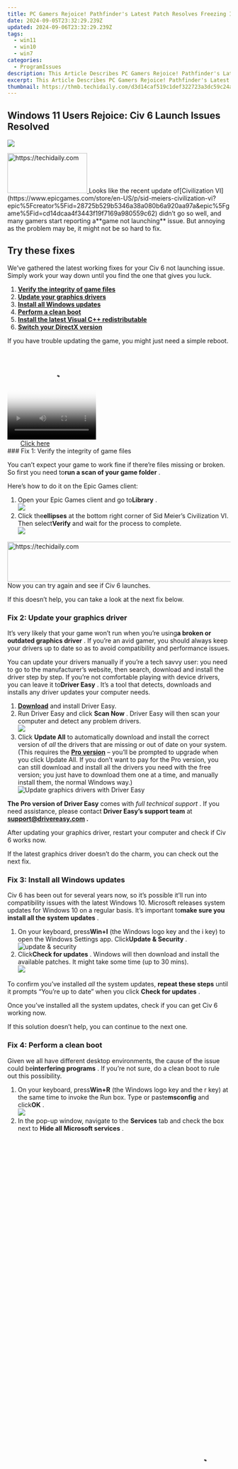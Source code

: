 ```yaml
---
title: PC Gamers Rejoice! Pathfinder's Latest Patch Resolves Freezing Issues.
date: 2024-09-05T23:32:29.239Z
updated: 2024-09-06T23:32:29.239Z
tags:
  - win11
  - win10
  - win7
categories:
  - ProgramIssues
description: This Article Describes PC Gamers Rejoice! Pathfinder's Latest Patch Resolves Freezing Issues.
excerpt: This Article Describes PC Gamers Rejoice! Pathfinder's Latest Patch Resolves Freezing Issues.
thumbnail: https://thmb.techidaily.com/d3d14caf519c1def322723a3dc59c24a3c8f8aedec1a3d79fbe40024b923c7fb.jpeg
---
```


## Windows 11 Users Rejoice: Civ 6 Launch Issues Resolved

![](https://images.drivereasy.com/wp-content/uploads/2021/04/civ-6-bot-launching-featured.jpg)

<!-- affiliate ads begin -->
<a href="https://aligracehair.sjv.io/c/5597632/2135397/19272" target="_top" id="2135397">
  <img src="//a.impactradius-go.com/display-ad/19272-2135397" border="0" alt="https://techidaily.com" width="180" height="90"/>
</a>
<img height="0" width="0" src="https://aligracehair.sjv.io/i/5597632/2135397/19272" style="position:absolute;visibility:hidden;" border="0" />
<!-- affiliate ads end -->
 Looks like the recent update of[Civilization VI](https://www.epicgames.com/store/en-US/p/sid-meiers-civilization-vi?epic%5Fcreator%5Fid=28725b529b5346a38a080b6a920aa97a&epic%5Fgame%5Fid=cd14dcaa4f3443f19f7169a980559c62) didn’t go so well, and many gamers start reporting a**game not launching** issue. But annoying as the problem may be, it might not be so hard to fix.

## Try these fixes

 We’ve gathered the latest working fixes for your Civ 6 not launching issue. Simply work your way down until you find the one that gives you luck.

1. **[Verify the integrity of game files](https://tools.techidaily.com/drivereasy/download/)**
2. **[Update your graphics drivers](https://tools.techidaily.com/drivereasy/download/)**
3. **[Install all Windows updates](https://tools.techidaily.com/drivereasy/download/)**
4. **[Perform a clean boot](https://tools.techidaily.com/drivereasy/download/)**
5. **[Install the latest Visual C++ redistributable](https://tools.techidaily.com/drivereasy/download/)**
6. **[Switch your DirectX version](https://tools.techidaily.com/drivereasy/download/)**

 If you have trouble updating the game, you might just need a simple reboot.

<!-- affiliate ads begin -->
<span id="1304648">
					<video width="200" height="200" style="cursor:pointer"
           poster="//a.impactradius-go.com/display-clicktoplayimage/1304648.png"
           onclick="if(!this.playClicked){this.play();this.setAttribute('controls',true);this.playClicked=true;}">
	   <source src="//a.impactradius-go.com/display-ad/15852-1304648">
	   <img src="//a.impactradius-go.com/display-clicktoplayimage/1304648.png" style="border: none; height: 100%; width: 100%; object-fit: contain">
	</video>
	<div style="width:125px;text-align:center"><a href="javascript:window.open(decodeURIComponent('https%3A%2F%2Fthefitville.pxf.io%2Fc%2F5597632%2F1304648%2F15852'), '_blank');void(0);">Click here</a></div>
</span>
<img height="0" width="0" src="https://imp.pxf.io/i/5597632/1304648/15852" style="position:absolute;visibility:hidden;" border="0" />
<!-- affiliate ads end -->
### Fix 1: Verify the integrity of game files

 You can’t expect your game to work fine if there’re files missing or broken. So first you need to**run a scan of your game folder** .

Here’s how to do it on the Epic Games client:

1. Open your Epic Games client and go to**Library** .  
![](https://images.drivereasy.com/wp-content/uploads/2021/01/epic-1-2.jpg)
2. Click the**ellipses** at the bottom right corner of Sid Meier’s Civilization VI. Then select**Verify** and wait for the process to complete.  
![](https://images.drivereasy.com/wp-content/uploads/2021/04/civ-6-verify.jpg)

<!-- affiliate ads begin -->
<a href="https://appsumo.8odi.net/c/5597632/2130886/7443" target="_top" id="2130886">
  <img src="//a.impactradius-go.com/display-ad/7443-2130886" border="0" alt="https://techidaily.com" width="728" height="90"/>
</a>
<img height="0" width="0" src="https://appsumo.8odi.net/i/5597632/2130886/7443" style="position:absolute;visibility:hidden;" border="0" />
<!-- affiliate ads end -->
Now you can try again and see if Civ 6 launches.

If this doesn’t help, you can take a look at the next fix below.

### Fix 2: Update your graphics driver

 It’s very likely that your game won’t run when you’re using**a broken or outdated graphics driver** . If you’re an avid gamer, you should always keep your drivers up to date so as to avoid compatibility and performance issues.

 You can update your drivers manually if you’re a tech savvy user: you need to go to the manufacturer’s website, then search, download and install the driver step by step. If you’re not comfortable playing with device drivers, you can leave it to**Driver Easy** . It’s a tool that detects, downloads and installs any driver updates your computer needs.

1. **[Download](https://tools.techidaily.com/drivereasy/download/)**  and install Driver Easy.
2. Run Driver Easy and click **Scan Now** . Driver Easy will then scan your computer and detect any problem drivers.  
![](https://images.drivereasy.com/wp-content/uploads/2020/12/last-scan-never.png)
3. Click **Update All** to automatically download and install the correct version of _all_ the drivers that are missing or out of date on your system.  
 (This requires the **[Pro version](https://tools.techidaily.com/drivereasy/download/)**  – you’ll be prompted to upgrade when you click Update All. If you don’t want to pay for the Pro version, you can still download and install all the drivers you need with the free version; you just have to download them one at a time, and manually install them, the normal Windows way.)  
![Update graphics drivers with Driver Easy](https://images.drivereasy.com/wp-content/uploads/2020/09/de-update-all-rtx-3080.jpg)

**The Pro version of Driver Easy** comes with _full technical support_ . If you need assistance, please contact **Driver Easy’s support team** at **[support@drivereasy.com](https://tools.techidaily.com/drivereasy/download/) .**

 After updating your graphics driver, restart your computer and check if Civ 6 works now.

 If the latest graphics driver doesn’t do the charm, you can check out the next fix.

### Fix 3: Install all Windows updates

 Civ 6 has been out for several years now, so it’s possible it’ll run into compatibility issues with the latest Windows 10\. Microsoft releases system updates for Windows 10 on a regular basis. It’s important to**make sure you install all the system updates** .

1. On your keyboard, press**Win+I** (the Windows logo key and the i key) to open the Windows Settings app. Click**Update & Security** .  
![update & security](https://images.drivereasy.com/wp-content/uploads/2020/10/update-security-2.jpg)
2. Click**Check for updates** . Windows will then download and install the available patches. It might take some time (up to 30 mins).  
![](https://images.drivereasy.com/wp-content/uploads/2020/08/windows-security-update-click-check-for-update.jpg)

 To confirm you’ve installed _all_  the system updates, **repeat these steps** until it prompts “You’re up to date” when you click **Check for updates** .

 Once you’ve installed all the system updates, check if you can get Civ 6 working now.

If this solution doesn’t help, you can continue to the next one.

### Fix 4: Perform a clean boot

 Given we all have different desktop environments, the cause of the issue could be**interfering programs** . If you’re not sure, do a clean boot to rule out this possibility.

1. On your keyboard, press**Win+R** (the Windows logo key and the r key) at the same time to invoke the Run box. Type or paste**msconfig** and click**OK** .  
![](https://images.drivereasy.com/wp-content/uploads/2020/11/msconfig-clean-boot-1.jpg)
2. In the pop-up window, navigate to the **Services**  tab and check the box next to **Hide all Microsoft services** .  
<!-- affiliate ads begin -->
<span id="1424527">
					<video width="864" height="1536" style="cursor:pointer"
           poster="//a.impactradius-go.com/display-clicktoplayimage/1424527.png"
           onclick="if(!this.playClicked){this.play();this.setAttribute('controls',true);this.playClicked=true;}">
	   <source src="//a.impactradius-go.com/display-ad/16446-1424527">
	   <img src="//a.impactradius-go.com/display-clicktoplayimage/1424527.png" style="border: none; height: 100%; width: 100%; object-fit: contain">
	</video>
	<div style="width:540px;text-align:center"><a href="javascript:window.open(decodeURIComponent('https%3A%2F%2Flaganoo.pxf.io%2Fc%2F5597632%2F1424527%2F16446'), '_blank');void(0);">Click here</a></div>
</span>
<img height="0" width="0" src="https://imp.pxf.io/i/5597632/1424527/16446" style="position:absolute;visibility:hidden;" border="0" />
<!-- affiliate ads end -->
![](https://images.drivereasy.com/wp-content/uploads/2020/09/msconfig-hide-all-windows-services.jpg)
3. **Uncheck**  all the services EXCEPT those belong to your hardware manufacturers, such as **Realtek** , **AMD** , **NVIDIA** ,**Logitech** and **Intel** . Then click **OK**  to apply the changes.  
<!-- affiliate ads begin -->
<span id="1977032">
					<video width="128" height="480" style="cursor:pointer"
           poster="//a.impactradius-go.com/display-clicktoplayimage/1977032.png"
           onclick="if(!this.playClicked){this.play();this.setAttribute('controls',true);this.playClicked=true;}">
	   <source src="//a.impactradius-go.com/display-ad/22993-1977032">
	   <img src="//a.impactradius-go.com/display-clicktoplayimage/1977032.png" style="border: none; height: 100%; width: 100%; object-fit: contain">
	</video>
	<div style="width:80px;text-align:center"><a href="javascript:window.open(decodeURIComponent('https%3A%2F%2Fhomestyler.sjv.io%2Fc%2F5597632%2F1977032%2F22993'), '_blank');void(0);">Click here</a></div>
</span>
<img height="0" width="0" src="https://imp.pxf.io/i/5597632/1977032/22993" style="position:absolute;visibility:hidden;" border="0" />
<!-- affiliate ads end -->
![](https://images.drivereasy.com/wp-content/uploads/2020/09/msconfig-disable-services-except-gpu-audio.jpg)
4. On your keyboard, press **Ctrl** , **Shift**  and **Esc**  at the same time to open Task Manager, then navigate to the **Startup**  tab.  
![](https://images.drivereasy.com/wp-content/uploads/2020/08/task-manager-startup.jpg)
5. One at a time, select any programs you suspect might be interfering, and click **Disable** .  
![](https://images.drivereasy.com/wp-content/uploads/2020/08/task-manager-startup-disable-startup-program.jpg)
6. Restart your PC.
<!-- affiliate ads begin -->
<a href="https://aligracehair.sjv.io/c/5597632/2135370/19272" target="_top" id="2135370">
  <img src="//a.impactradius-go.com/display-ad/19272-2135370" border="0" alt="https://techidaily.com" width="300" height="90"/>
</a>
<img height="0" width="0" src="https://aligracehair.sjv.io/i/5597632/2135370/19272" style="position:absolute;visibility:hidden;" border="0" />
<!-- affiliate ads end -->

 Now you can try to launch Civ 6\. If it’s working this time, repeat these steps and disable only half of the services and programs to root out the offenders.

If a clean boot doesn’t help, you can check out the next fix.

<!-- affiliate ads begin -->
<a href="https://aligracehair.sjv.io/c/5597632/2115912/19272" target="_top" id="2115912">
  <img src="//a.impactradius-go.com/display-ad/19272-2115912" border="0" alt="https://techidaily.com" width="160" height="90"/>
</a>
<img height="0" width="0" src="https://aligracehair.sjv.io/i/5597632/2115912/19272" style="position:absolute;visibility:hidden;" border="0" />
<!-- affiliate ads end -->
### Fix 5: Install the latest Visual C++ redistributable

 Some gamers reported that**installing the latest Visual C++ redistributable package** fixes the issue, so you can try the same and see how it goes.

1. Go to the support page of Microsoft. Under the**Visual Studio 2015, 2017 and 2019 section** , click**vc\_redist.x64.exe** and download the installer.  
![](https://images.drivereasy.com/wp-content/uploads/2021/04/latest-c.jpg)
2. Open the installer and follow the on-screen instructions to install.
<!-- affiliate ads begin -->
<a href="https://unicoeye.pxf.io/c/5597632/2134244/18498" target="_top" id="2134244">
  <img src="//a.impactradius-go.com/display-ad/18498-2134244" border="0" alt="https://techidaily.com" width="728" height="90"/>
</a>
<img height="0" width="0" src="https://unicoeye.pxf.io/i/5597632/2134244/18498" style="position:absolute;visibility:hidden;" border="0" />
<!-- affiliate ads end -->

 You can also uninstall all the Visual C++ redistributable in**Programs and Features** , then reinstall them one by one. Be sure to choose the latest 64-bit installer.

<!-- affiliate ads begin -->
<a href="https://aligracehair.sjv.io/c/5597632/2135407/19272" target="_top" id="2135407">
  <img src="//a.impactradius-go.com/display-ad/19272-2135407" border="0" alt="https://techidaily.com" width="120" height="90"/>
</a>
<img height="0" width="0" src="https://aligracehair.sjv.io/i/5597632/2135407/19272" style="position:absolute;visibility:hidden;" border="0" />
<!-- affiliate ads end -->
### Fix 6: Switch your DirectX version

 According to some,**running Civ 6 on another version of DirectX** might be a potential fix. Normally you’re prompted to select the DirectX version at startup. But you can also use the .exe file directly. By default, you can the .exe files in _C:\\Program Files (x86)\\Steam\\steamapps\\common\\Sid Meier’s Civilization VI\\Base\\Binaries\\Win64Steam_ . Use_CivilizationVI\_DX12.exe_ for DirectX 12 and_CivilizationVI.exe_ for DirectX 11.

![](https://images.drivereasy.com/wp-content/uploads/2021/04/civ-6-directx.jpg)

<!-- affiliate ads begin -->
<a href="https://review-au.sjv.io/c/5597632/2135316/14409" target="_top" id="2135316">
  <img src="//a.impactradius-go.com/display-ad/14409-2135316" border="0" alt="https://techidaily.com" width="728" height="90"/>
</a>
<img height="0" width="0" src="https://review-au.sjv.io/i/5597632/2135316/14409" style="position:absolute;visibility:hidden;" border="0" />
<!-- affiliate ads end -->
---

 Hopefully, you’ve fixed the issue and can get your game working as expected. If you have any problems, simply leave a comment and we’ll get back to you.

* [Civilization VI](https://tools.techidaily.com/drivereasy/download/)

<ins class="adsbygoogle"
     style="display:block"
     data-ad-format="autorelaxed"
     data-ad-client="ca-pub-7571918770474297"
     data-ad-slot="1223367746"></ins>



<ins class="adsbygoogle"
     style="display:block"
     data-ad-client="ca-pub-7571918770474297"
     data-ad-slot="8358498916"
     data-ad-format="auto"
     data-full-width-responsive="true"></ins>

<span class="atpl-alsoreadstyle">Also read:</span>
<div><ul>
<li><a href="https://facebook-video-recording.techidaily.com/new-2024-approved-accessible-archives-downloading-everyday-facebook-feed/"><u>[New] 2024 Approved Accessible Archives Downloading Everyday Facebook Feed</u></a></li>
<li><a href="https://discord-videos.techidaily.com/new-in-2024-transform-your-discord-experience-learn-message-pinning/"><u>[New] In 2024, Transform Your Discord Experience Learn Message Pinning</u></a></li>
<li><a href="https://program-issues.techidaily.com/solved-r-type-final-2-keeps-crashing-on-pc/"><u>[SOLVED] R-Type Final 2 Keeps Crashing on PC</u></a></li>
<li><a href="https://desktop-recording.techidaily.com/updated-in-2024-webcam-setup-simplified-for-hp-and-chrome-users/"><u>[Updated] In 2024, Webcam Setup Simplified for HP & Chrome Users</u></a></li>
<li><a href="https://facebook-video-footage.techidaily.com/updated-top-10-youtube-cameras-from-novices-to-experts/"><u>[Updated] Top 10 YouTube Cameras, From Novices to Experts</u></a></li>
<li><a href="https://some-guidance.techidaily.com/1725289651008-winxvideo-ai-4k8k10k/"><u>如何利用 Winxvideo AI 技術提升圖片品質，回到 4K/8K/10K解析度</u></a></li>
<li><a href="https://buynow-tips.techidaily.com/a-head-to-head-review-of-ring-and-nest-doorbells-which-one-won-me-over/"><u>A Head-to-Head Review of Ring and Nest Doorbells: Which One Won Me Over?</u></a></li>
<li><a href="https://program-issues.techidaily.com/after-effects-stability-issues-on-windows-11-and-10-solutions-unveiled/"><u>After Effects Stability Issues on Windows 11 & 10: Solutions Unveiled</u></a></li>
<li><a href="https://tech-haven.techidaily.com/complete-guide-efficiently-saving-and-reviving-your-systems-windows-registry/"><u>Complete Guide: Efficiently Saving & Reviving Your System's Windows Registry</u></a></li>
<li><a href="https://program-issues.techidaily.com/dayz-shooter-downloader-fast-and-simple-installation-guide/"><u>DayZ Shooter Downloader: Fast and Simple Installation Guide</u></a></li>
<li><a href="https://program-issues.techidaily.com/enjoy-uninterrupted-playtime-with-the-updated-stable-age-of-ashes-for-windows-and-mac/"><u>Enjoy Uninterrupted Playtime with the Updated, Stable 'Age of Ashes' For Windows and Mac</u></a></li>
<li><a href="https://program-issues.techidaily.com/expert-tips-on-resolving-nvidia-control-panel-freezing-and-open-errors/"><u>Expert Tips on Resolving Nvidia Control Panel Freezing and Open Errors</u></a></li>
<li><a href="https://program-issues.techidaily.com/five-proven-fixes-to-stop-pathfinder-wrath-of-the-righteous-from-crashing-down/"><u>Five Proven Fixes to Stop 'Pathfinder: Wrath of the Righteous' From Crashing Down</u></a></li>
<li><a href="https://program-issues.techidaily.com/fixing-v-rising-stability-problems-on-your-computer-easy-tips-and-tricks/"><u>Fixing 'V Rising' Stability Problems on Your Computer - Easy Tips & Tricks</u></a></li>
<li><a href="https://program-issues.techidaily.com/fixing-the-rogue-company-game-crash-issues-on-windows-computers/"><u>Fixing the Rogue Company Game Crash Issues on Windows Computers</u></a></li>
<li><a href="https://program-issues.techidaily.com/herbs-portuguese-cuisine-is-characterized-by-the-use-of-aromatic-herbs-like-coriander-parsley-basil-rosemary-thyme-and-bay-leaves-that-add-depth-to-stews-an453/"><u>Herbs: Portuguese Cuisine Is Characterized by the Use of Aromatic Herbs Like Coriander, Parsley, Basil, Rosemary, Thyme and Bay Leaves that Add Depth to Stews and Sauces, Infuse Olive Oil or Are Used as Garnishes for Fish Dishes.</u></a></li>
<li><a href="https://program-issues.techidaily.com/how-to-accelerate-your-download-rates-with-utorrent/"><u>How to Accelerate Your Download Rates with uTorrent</u></a></li>
<li><a href="https://android-location-track.techidaily.com/how-to-detect-and-remove-spyware-on-vivo-x-flip-drfone-by-drfone-virtual-android/"><u>How to Detect and Remove Spyware on Vivo X Flip? | Dr.fone</u></a></li>
<li><a href="https://android-transfer.techidaily.com/in-2024-how-to-transfer-contacts-from-oneplus-ace-2-pro-to-other-android-devices-devices-drfone-by-drfone-transfer-from-android-transfer-from-android/"><u>In 2024, How to Transfer Contacts from OnePlus Ace 2 Pro to Other Android Devices Devices? | Dr.fone</u></a></li>
<li><a href="https://youtube-stream.techidaily.com/in-2024-imovie-hacks-for-unique-and-memorable-youtube-openers/"><u>In 2024, IMovie Hacks for Unique and Memorable YouTube Openers</u></a></li>
<li><a href="https://extra-skills.techidaily.com/in-2024-premium-fonts-with-dynamic-movement/"><u>In 2024, Premium Fonts with Dynamic Movement</u></a></li>
<li><a href="https://desktop-recording.techidaily.com/in-2024-the-ultimate-guide-to-downloading-and-mastering-ez-grabber/"><u>In 2024, The Ultimate Guide to Downloading & Mastering EZ Grabber</u></a></li>
<li><a href="https://program-issues.techidaily.com/1723012300188-la-noire-now-available-for-pc-release-issue-resolved/"><u>L.A. Noire Now Available for PC - Release Issue Resolved</u></a></li>
<li><a href="https://program-issues.techidaily.com/master-your-gaming-experience-overcoming-lag-and-enhancing-fps-in-2amarket-of-2024/"><u>Master Your Gaming Experience: Overcoming Lag and Enhancing FPS in 2Amarket of 2024</u></a></li>
<li><a href="https://program-issues.techidaily.com/mastering-discord-resource-management-cutting-down-on-cpu-drain-pro-guide/"><u>Mastering Discord Resource Management: Cutting Down on CPU Drain - Pro Guide</u></a></li>
<li><a href="https://hardware-tips.techidaily.com/navigating-the-world-of-gadgets-on-toms-hardware-hub/"><u>Navigating the World of Gadgets on Tom's Hardware Hub</u></a></li>
<li><a href="https://android-pokemon-go.techidaily.com/pokemon-go-error-12-failed-to-detect-location-on-oneplus-11r-drfone-by-drfone-virtual-android/"><u>Pokemon Go Error 12 Failed to Detect Location On OnePlus 11R? | Dr.fone</u></a></li>
<li><a href="https://program-issues.techidaily.com/quick-fixes-overcoming-path-of-exile-stuttering-issues-on-your-pc-or-console/"><u>Quick Fixes: Overcoming Path of Exile Stuttering Issues on Your PC or Console</u></a></li>
<li><a href="https://howto.techidaily.com/reliable-user-guide-to-fix-samsung-galaxy-s23-running-slow-and-freezing-drfone-by-drfone-fix-android-problems-fix-android-problems/"><u>Reliable User Guide to Fix Samsung Galaxy S23 Running Slow and Freezing | Dr.fone</u></a></li>
<li><a href="https://technical-tips.techidaily.com/resolve-the-zlibdll-not-found-issue-with-simple-fixes/"><u>Resolve the 'zlib.dll Not Found' Issue with Simple Fixes</u></a></li>
<li><a href="https://program-issues.techidaily.com/resolved-how-to-get-your-iphone-detected-by-itunes-in-windows-11/"><u>Resolved: How to Get Your iPhone Detected by iTunes in Windows 11</u></a></li>
<li><a href="https://program-issues.techidaily.com/resolved-issues-with-connectivity-to-steam-networks/"><u>Resolved: Issues with Connectivity to Steam Networks</u></a></li>
<li><a href="https://program-issues.techidaily.com/resolved-reduced-frame-rates-in-farming-simulator-22-on-pc/"><u>Resolved: Reduced Frame Rates in Farming Simulator 22 on PC</u></a></li>
<li><a href="https://program-issues.techidaily.com/resolving-continuous-freezing-and-crashing-problems-with-the-world-of-tanks-blitz-app/"><u>Resolving Continuous Freezing and Crashing Problems with the World of Tanks Blitz App</u></a></li>
<li><a href="https://program-issues.techidaily.com/resolving-the-must-close-due-to-an-error-in-geforce-experience-for-smooth-gaming/"><u>Resolving the 'Must Close Due to an Error' In GeForce Experience for Smooth Gaming</u></a></li>
<li><a href="https://program-issues.techidaily.com/resolving-the-mysterious-black-display-problems-with-zoom-on-your-computer-the-2024-how-to-manual/"><u>Resolving the Mysterious Black Display Problems with Zoom on Your Computer - The 2024 How-To Manual</u></a></li>
<li><a href="https://techtrends.techidaily.com/roblox-server-status-how-to-tell-if-the-games-slow-or-your-connection/"><u>Roblox Server Status: How to Tell If the Game's Slow or Your Connection</u></a></li>
<li><a href="https://program-issues.techidaily.com/step-by-step-troubleshooting-for-days-gone-game-crashes/"><u>Step-by-Step Troubleshooting for 'Day's Gone' Game Crashes</u></a></li>
<li><a href="https://program-issues.techidaily.com/step-by-step-walkthrough-fixing-windows-update-error-0xc19001e1-on-windows-10-devices/"><u>Step-by-Step Walkthrough: Fixing Windows Update Error 0Xc19001e1 on Windows 10 Devices</u></a></li>
<li><a href="https://facebook-video-share.techidaily.com/streamline-your-channel-adobe-premiere-to-youtube-for-2024/"><u>Streamline Your Channel Adobe Premiere to YouTube for 2024</u></a></li>
<li><a href="https://hardware-help.techidaily.com/struggling-with-wifi-issues-discover-10-proven-fixes-for-a-stable-internet-connection/"><u>Struggling with WiFi Issues? Discover 10 Proven Fixes for a Stable Internet Connection</u></a></li>
<li><a href="https://program-issues.techidaily.com/troubleshooting-geforce-setup-issues-fixing-closure-errors-effectively/"><u>Troubleshooting GeForce Setup Issues - Fixing Closure Errors Effectively</u></a></li>
<li><a href="https://program-issues.techidaily.com/troubleshooting-guide-for-when-resident-evil-village-wont-launch-correctly/"><u>Troubleshooting Guide for When Resident Evil Village Won't Launch Correctly</u></a></li>
<li><a href="https://program-issues.techidaily.com/troubleshooting-guide-resolving-continuous-madden-nfl-21-game-crashes-on-windows-computers/"><u>Troubleshooting Guide: Resolving Continuous Madden NFL 21 Game Crashes on Windows Computers</u></a></li>
<li><a href="https://program-issues.techidaily.com/ultimate-troubleshooting-guide-for-the-common-valorant-graphic-driver-collapses-error/"><u>Ultimate Troubleshooting Guide for the Common 'Valorant Graphic Driver Collapses Error'</u></a></li>
<li><a href="https://tech-haven.techidaily.com/unraveling-the-mystery-of-the-chatgpt-body-stream-issue-discover-7-troubleshooting-steps-you-need-to-know/"><u>Unraveling the Mystery of the ChatGPT Body Stream Issue: Discover 7 Troubleshooting Steps You Need to Know</u></a></li>
<li><a href="https://win-forum.techidaily.com/unveiling-the-trick-to-dispose-of-non-standard-apps-from-your-pc/"><u>Unveiling the Trick to Dispose of Non-Standard Apps From Your PC</u></a></li>
<li><a href="https://program-issues.techidaily.com/warzone-fix-boosting-your-pc-gameplay-and-avoiding-crashes-in-2eryears-tech-guide/"><u>Warzone Fix: Boosting Your PC Gameplay & Avoiding Crashes in 2erYear's Tech Guide</u></a></li>
</ul></div>

